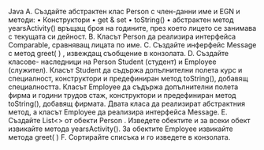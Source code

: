 Java
     A. Създайте абстрактен клас Person  с член-данни име и EGN и методи:
•	Конструктори
•	get & set
•	toString()
•	абстрактен  метод yearsActivity() връщащ  броя на годините,  през което лицето се занимава с текущата си дейност.
       B. Класът Person да реализира интерфейса Comparable<T>, сравняващ лицата по име.
C.	Създайте инферфейс  Message  с метод  greet( ) , извеждащ съобщение в конзолата. 
D.	Създайте класове- наследници на Person   Student (студент) и  Еmployee (служител).
Класът Student да съдържа допълнителни  полета  курс  и специалност, конструктори и предефиниран метод toString(), добавящ специалността.
Класът  Еmployee да съдържа допълнителни полета  фирма и години трудов стаж, конструктори и предефиниран метод toString(), добавящ фирмата. 
Двата класа да реализират абстрактния метод, а класът Еmployee да реализира интерфейса Message.
E.	Създайте List<> от обекти Person . Изведете обектите и за всеки обект извикайте метода yearsActivity(). За обектите Еmployee извикайте метода greet( )
F.	Сортирайте списъка  и го изведете в конзолата. 
